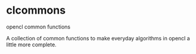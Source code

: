 # clcommons
opencl common functions

A collection of common functions to make everyday algorithms in opencl a little more complete.
